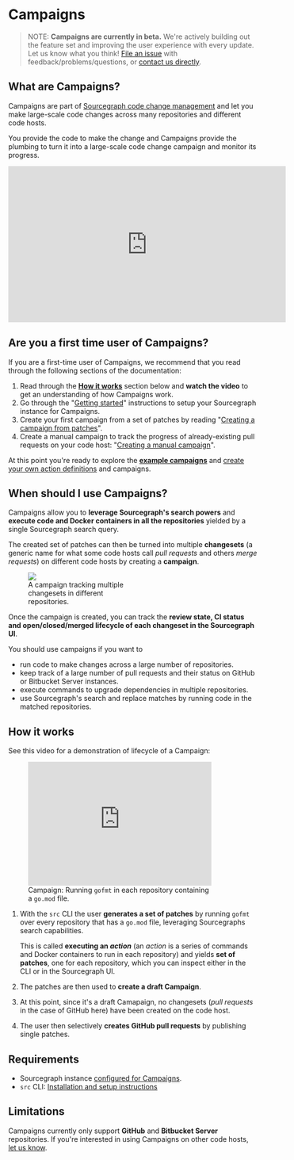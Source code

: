 # Campaigns

>NOTE: **Campaigns are currently in beta.** We're actively building out the feature set and improving the user experience with every update. Let us know what you think! [File an issue](https://github.com/sourcegraph/sourcegraph) with feedback/problems/questions, or [contact us directly](https://about.sourcegraph.com/contact).

## What are Campaigns?

Campaigns are part of [Sourcegraph code change management](https://about.sourcegraph.com/product/code-change-management) and let you make large-scale code changes across many repositories and different code hosts.

You provide the code to make the change and Campaigns provide the plumbing to turn it into a large-scale code change campaign and monitor its progress.

<div class="text-center">
  <iframe
      width="560"
      height="315"
      src="https://www.youtube.com/embed/aqcCrqRB17w"
      frameborder="0"
      allow="accelerometer; autoplay; encrypted-media; gyroscope; picture-in-picture"
      allowfullscreen="true"
  ></iframe>
</div>

## Are you a first time user of Campaigns?

If you are a first-time user of Campaigns, we recommend that you read through the following sections of the documentation:

1. Read through the **[How it works](#how-it-works)** section below and **watch the video** to get an understanding of how Campaigns work.
1. Go through the "[Getting started](./getting_started.md)" instructions to setup your Sourcegraph instance for Campaigns.
1. Create your first campaign from a set of patches by reading "[Creating a campaign from patches](./creating_campaign_from_patches.md)".
1. Create a manual campaign to track the progress of already-existing pull requests on your code host: "[Creating a manual campaign](./creating_manual_campaign.md)".

At this point you're ready to explore the [**example campaigns**](./examples/index.md) and [create your own action definitions](./actions.md) and campaigns.

## When should I use Campaigns?

Campaigns allow you to **leverage Sourcegraph's search powers** and **execute code and Docker containers in all the repositories** yielded by a single Sourcegraph search query.

The created set of patches can then be turned into multiple **changesets** (a generic name for what some code hosts call _pull requests_ and others _merge requests_) on different code hosts by creating a **campaign**.

<div style="max-width: 300px;" class="float-none float-xl-right ml-xl-3 mx-auto">
  <figure class="figure">
    <div class="figure-img">
      <a href="https://storage.googleapis.com/sourcegraph-assets/docs/images/campaigns/manual_campaign.png">
        <img src="https://storage.googleapis.com/sourcegraph-assets/docs/images/campaigns/manual_campaign.png" />
      </a>
    </div>
    <figcaption class="figure-caption text-right">A campaign tracking multiple changesets in different repositories.</figcaption>
  </figure>
</div>

Once the campaign is created, you can track the **review state, CI status and open/closed/merged lifecycle of each changeset in the Sourcegraph UI**.

You should use campaigns if you want to

* run code to make changes across a large number of repositories.
* keep track of a large number of pull requests and their status on GitHub or Bitbucket Server instances.
* execute commands to upgrade dependencies in multiple repositories.
* use Sourcegraph's search and replace matches by running code in the matched repositories.

<div class="clearfix"></div>

## How it works

See this video for a demonstration of lifecycle of a Campaign:

<div style="max-width: 450px;" class="mx-auto">
  <figure class="figure">
    <div class="figure-img">
      <iframe src="https://player.vimeo.com/video/398878670?color=0CB6F4&title=0&byline=0&portrait=0" style="max-height: 250px; width:100%;height:100%;" frameborder="0" webkitallowfullscreen mozallowfullscreen allowfullscreen></iframe>
    </div>
    <figcaption class="figure-caption text-right">Campaign: Running <code>gofmt</code> in each repository containing a <code>go.mod</code> file.</figcaption>
  </figure>
</div>

1. With the `src` CLI the user **generates a set of patches** by running `gofmt` over every repository that has a `go.mod` file, leveraging Sourcegraphs search capabilities.

    This is called **executing an _action_** (an _action_ is a series of commands and Docker containers to run in each repository) and yields **set of patches**, one for each repository, which you can inspect either in the CLI or in the Sourcegraph UI.
1. The patches are then used to **create a draft Campaign**.
1. At this point, since it's a draft Camapaign, no changesets (_pull requests_ in the case of GitHub here) have been created on the code host.
1. The user then selectively **creates GitHub pull requests** by publishing single patches.

<div class="clearfix"></div>

## Requirements

* Sourcegraph instance [configured for Campaigns](./configuration.md).
* `src` CLI: [Installation and setup instructions](https://github.com/sourcegraph/src-cli/#installation)

## Limitations

Campaigns currently only support **GitHub** and **Bitbucket Server** repositories. If you're interested in using Campaigns on other code hosts, [let us know](https://about.sourcegraph.com/contact).
